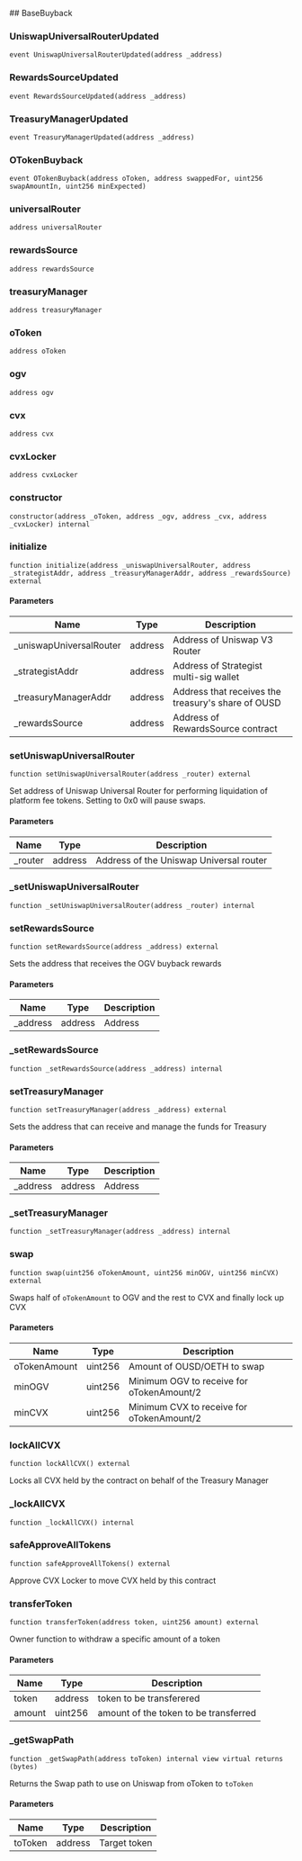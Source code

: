 ﻿﻿## BaseBuyback


### UniswapUniversalRouterUpdated

```solidity
event UniswapUniversalRouterUpdated(address _address)
```

### RewardsSourceUpdated

```solidity
event RewardsSourceUpdated(address _address)
```

### TreasuryManagerUpdated

```solidity
event TreasuryManagerUpdated(address _address)
```

### OTokenBuyback

```solidity
event OTokenBuyback(address oToken, address swappedFor, uint256 swapAmountIn, uint256 minExpected)
```

### universalRouter

```solidity
address universalRouter
```

### rewardsSource

```solidity
address rewardsSource
```

### treasuryManager

```solidity
address treasuryManager
```

### oToken

```solidity
address oToken
```

### ogv

```solidity
address ogv
```

### cvx

```solidity
address cvx
```

### cvxLocker

```solidity
address cvxLocker
```

### constructor

```solidity
constructor(address _oToken, address _ogv, address _cvx, address _cvxLocker) internal
```







### initialize

```solidity
function initialize(address _uniswapUniversalRouter, address _strategistAddr, address _treasuryManagerAddr, address _rewardsSource) external
```





#### Parameters

| Name | Type | Description |
| ---- | ---- | ----------- |
| _uniswapUniversalRouter | address | Address of Uniswap V3 Router |
| _strategistAddr | address | Address of Strategist multi-sig wallet |
| _treasuryManagerAddr | address | Address that receives the treasury's share of OUSD |
| _rewardsSource | address | Address of RewardsSource contract |


### setUniswapUniversalRouter

```solidity
function setUniswapUniversalRouter(address _router) external
```



Set address of Uniswap Universal Router for performing liquidation
of platform fee tokens. Setting to 0x0 will pause swaps.

#### Parameters

| Name | Type | Description |
| ---- | ---- | ----------- |
| _router | address | Address of the Uniswap Universal router |


### _setUniswapUniversalRouter

```solidity
function _setUniswapUniversalRouter(address _router) internal
```







### setRewardsSource

```solidity
function setRewardsSource(address _address) external
```



Sets the address that receives the OGV buyback rewards

#### Parameters

| Name | Type | Description |
| ---- | ---- | ----------- |
| _address | address | Address |


### _setRewardsSource

```solidity
function _setRewardsSource(address _address) internal
```







### setTreasuryManager

```solidity
function setTreasuryManager(address _address) external
```



Sets the address that can receive and manage the funds for Treasury

#### Parameters

| Name | Type | Description |
| ---- | ---- | ----------- |
| _address | address | Address |


### _setTreasuryManager

```solidity
function _setTreasuryManager(address _address) internal
```







### swap

```solidity
function swap(uint256 oTokenAmount, uint256 minOGV, uint256 minCVX) external
```



Swaps half of `oTokenAmount` to OGV
     and the rest to CVX and finally lock up CVX

#### Parameters

| Name | Type | Description |
| ---- | ---- | ----------- |
| oTokenAmount | uint256 | Amount of OUSD/OETH to swap |
| minOGV | uint256 | Minimum OGV to receive for oTokenAmount/2 |
| minCVX | uint256 | Minimum CVX to receive for oTokenAmount/2 |


### lockAllCVX

```solidity
function lockAllCVX() external
```



Locks all CVX held by the contract on behalf of the Treasury Manager



### _lockAllCVX

```solidity
function _lockAllCVX() internal
```







### safeApproveAllTokens

```solidity
function safeApproveAllTokens() external
```



Approve CVX Locker to move CVX held by this contract



### transferToken

```solidity
function transferToken(address token, uint256 amount) external
```

Owner function to withdraw a specific amount of a token



#### Parameters

| Name | Type | Description |
| ---- | ---- | ----------- |
| token | address | token to be transferered |
| amount | uint256 | amount of the token to be transferred |


### _getSwapPath

```solidity
function _getSwapPath(address toToken) internal view virtual returns (bytes)
```

Returns the Swap path to use on Uniswap from oToken to `toToken`



#### Parameters

| Name | Type | Description |
| ---- | ---- | ----------- |
| toToken | address | Target token |


